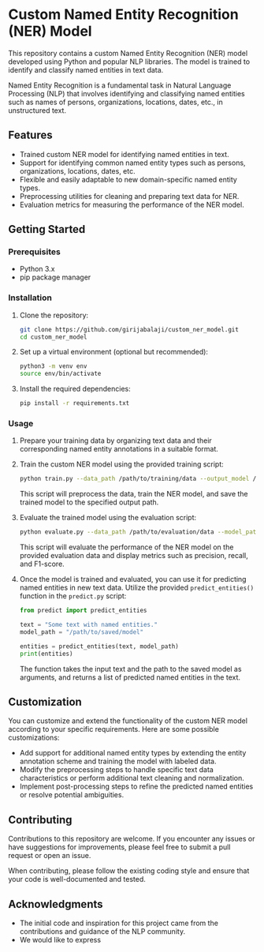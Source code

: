 # Custom Named Entity Recognition (NER) Model

This repository contains a custom Named Entity Recognition (NER) model developed using Python and popular NLP libraries. The model is trained to identify and classify named entities in text data.

Named Entity Recognition is a fundamental task in Natural Language Processing (NLP) that involves identifying and classifying named entities such as names of persons, organizations, locations, dates, etc., in unstructured text.

## Features

- Trained custom NER model for identifying named entities in text.
- Support for identifying common named entity types such as persons, organizations, locations, dates, etc.
- Flexible and easily adaptable to new domain-specific named entity types.
- Preprocessing utilities for cleaning and preparing text data for NER.
- Evaluation metrics for measuring the performance of the NER model.

## Getting Started

### Prerequisites

- Python 3.x
- pip package manager

### Installation

1. Clone the repository:

   ```bash
   git clone https://github.com/girijabalaji/custom_ner_model.git
   cd custom_ner_model
   ```

2. Set up a virtual environment (optional but recommended):

   ```bash
   python3 -m venv env
   source env/bin/activate
   ```

3. Install the required dependencies:

   ```bash
   pip install -r requirements.txt
   ```

### Usage

1. Prepare your training data by organizing text data and their corresponding named entity annotations in a suitable format.

2. Train the custom NER model using the provided training script:

   ```bash
   python train.py --data_path /path/to/training/data --output_model /path/to/save/model
   ```

   This script will preprocess the data, train the NER model, and save the trained model to the specified output path.

3. Evaluate the trained model using the evaluation script:

   ```bash
   python evaluate.py --data_path /path/to/evaluation/data --model_path /path/to/saved/model
   ```

   This script will evaluate the performance of the NER model on the provided evaluation data and display metrics such as precision, recall, and F1-score.

4. Once the model is trained and evaluated, you can use it for predicting named entities in new text data. Utilize the provided `predict_entities()` function in the `predict.py` script:

   ```python
   from predict import predict_entities

   text = "Some text with named entities."
   model_path = "/path/to/saved/model"

   entities = predict_entities(text, model_path)
   print(entities)
   ```

   The function takes the input text and the path to the saved model as arguments, and returns a list of predicted named entities in the text.

## Customization

You can customize and extend the functionality of the custom NER model according to your specific requirements. Here are some possible customizations:

- Add support for additional named entity types by extending the entity annotation scheme and training the model with labeled data.
- Modify the preprocessing steps to handle specific text data characteristics or perform additional text cleaning and normalization.
- Implement post-processing steps to refine the predicted named entities or resolve potential ambiguities.

## Contributing

Contributions to this repository are welcome. If you encounter any issues or have suggestions for improvements, please feel free to submit a pull request or open an issue.

When contributing, please follow the existing coding style and ensure that your code is well-documented and tested.


## Acknowledgments

- The initial code and inspiration for this project came from the contributions and guidance of the NLP community.
- We would like to express

